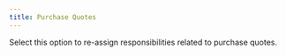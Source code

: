 ```yaml
---
title: Purchase Quotes
---
```



Select this option to re-assign responsibilities related to purchase  quotes.
